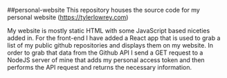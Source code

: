 ##personal-website
This repository houses the source code for my personal website (https://tylerlowrey.com)

My website is mostly static HTML with some JavaScript based niceties added in. For the front-end 
I have added a React app that is used to grab a list of my public github repositories and displays them on my website.
In order to grab that data from the Github API I send a GET request to a NodeJS server of mine that adds my personal
access token and then performs the API request and returns the necessary information.